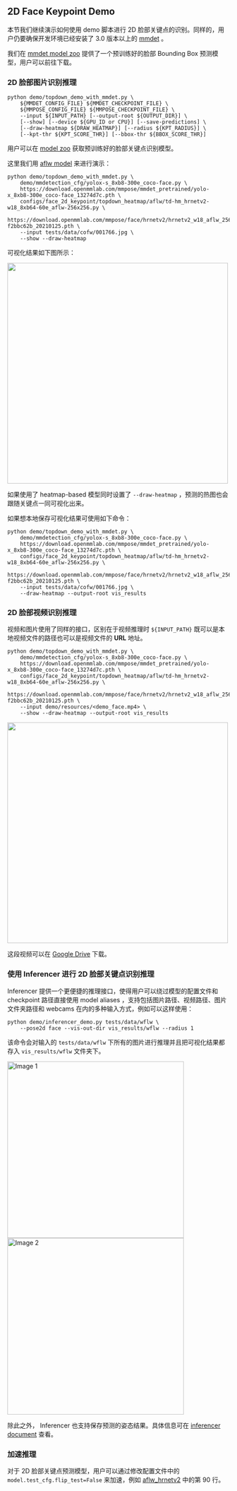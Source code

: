 ## 2D Face Keypoint Demo

本节我们继续演示如何使用 demo 脚本进行 2D 脸部关键点的识别。同样的，用户仍要确保开发环境已经安装了 3.0 版本以上的 [mmdet](https://github.com/open-mmlab/mmdetection) 。

我们在 [mmdet model zoo](/demo/docs/zh_cn/mmdet_modelzoo.md#脸部-bounding-box-识别模型) 提供了一个预训练好的脸部 Bounding Box 预测模型，用户可以前往下载。

### 2D 脸部图片识别推理

```shell
python demo/topdown_demo_with_mmdet.py \
    ${MMDET_CONFIG_FILE} ${MMDET_CHECKPOINT_FILE} \
    ${MMPOSE_CONFIG_FILE} ${MMPOSE_CHECKPOINT_FILE} \
    --input ${INPUT_PATH} [--output-root ${OUTPUT_DIR}] \
    [--show] [--device ${GPU_ID or CPU}] [--save-predictions] \
    [--draw-heatmap ${DRAW_HEATMAP}] [--radius ${KPT_RADIUS}] \
    [--kpt-thr ${KPT_SCORE_THR}] [--bbox-thr ${BBOX_SCORE_THR}]
```

用户可以在 [model zoo](https://mmpose.readthedocs.io/en/latest/model_zoo/face_2d_keypoint.html) 获取预训练好的脸部关键点识别模型。

这里我们用 [aflw model](https://download.openmmlab.com/mmpose/face/hrnetv2/hrnetv2_w18_aflw_256x256-f2bbc62b_20210125.pth) 来进行演示：

```shell
python demo/topdown_demo_with_mmdet.py \
    demo/mmdetection_cfg/yolox-s_8xb8-300e_coco-face.py \
    https://download.openmmlab.com/mmpose/mmdet_pretrained/yolo-x_8xb8-300e_coco-face_13274d7c.pth \
    configs/face_2d_keypoint/topdown_heatmap/aflw/td-hm_hrnetv2-w18_8xb64-60e_aflw-256x256.py \
    https://download.openmmlab.com/mmpose/face/hrnetv2/hrnetv2_w18_aflw_256x256-f2bbc62b_20210125.pth \
    --input tests/data/cofw/001766.jpg \
    --show --draw-heatmap
```

可视化结果如下图所示：

<img src="https://user-images.githubusercontent.com/26127467/220538388-582ce90d-751a-40dd-ac06-3bc078b773a0.jpg" height="500px" alt><br>

如果使用了 heatmap-based 模型同时设置了 `--draw-heatmap` ，预测的热图也会跟随关键点一同可视化出来。

如果想本地保存可视化结果可使用如下命令：

```shell
python demo/topdown_demo_with_mmdet.py \
    demo/mmdetection_cfg/yolox-s_8xb8-300e_coco-face.py \
    https://download.openmmlab.com/mmpose/mmdet_pretrained/yolo-x_8xb8-300e_coco-face_13274d7c.pth \
    configs/face_2d_keypoint/topdown_heatmap/aflw/td-hm_hrnetv2-w18_8xb64-60e_aflw-256x256.py \
    https://download.openmmlab.com/mmpose/face/hrnetv2/hrnetv2_w18_aflw_256x256-f2bbc62b_20210125.pth \
    --input tests/data/cofw/001766.jpg \
    --draw-heatmap --output-root vis_results
```

### 2D 脸部视频识别推理

视频和图片使用了同样的接口，区别在于视频推理时 `${INPUT_PATH}` 既可以是本地视频文件的路径也可以是视频文件的 **URL** 地址。

```shell
python demo/topdown_demo_with_mmdet.py \
    demo/mmdetection_cfg/yolox-s_8xb8-300e_coco-face.py \
    https://download.openmmlab.com/mmpose/mmdet_pretrained/yolo-x_8xb8-300e_coco-face_13274d7c.pth \
    configs/face_2d_keypoint/topdown_heatmap/aflw/td-hm_hrnetv2-w18_8xb64-60e_aflw-256x256.py \
    https://download.openmmlab.com/mmpose/face/hrnetv2/hrnetv2_w18_aflw_256x256-f2bbc62b_20210125.pth \
    --input demo/resources/<demo_face.mp4> \
    --show --draw-heatmap --output-root vis_results
```

<img src="https://user-images.githubusercontent.com/26127467/220541430-6ade5a59-3d06-466a-a94d-00c82ff96a00.gif" height="500px" alt><br>

这段视频可以在 [Google Drive](https://drive.google.com/file/d/1kQt80t6w802b_vgVcmiV_QfcSJ3RWzmb/view?usp=sharing) 下载。

### 使用 Inferencer 进行 2D 脸部关键点识别推理

Inferencer 提供一个更便捷的推理接口，使得用户可以绕过模型的配置文件和 checkpoint 路径直接使用 model aliases ，支持包括图片路径、视频路径、图片文件夹路径和 webcams 在内的多种输入方式，例如可以这样使用：

```shell
python demo/inferencer_demo.py tests/data/wflw \
    --pose2d face --vis-out-dir vis_results/wflw --radius 1
```

该命令会对输入的 `tests/data/wflw` 下所有的图片进行推理并且把可视化结果都存入 `vis_results/wflw` 文件夹下。

<img src="https://user-images.githubusercontent.com/26127467/229793095-702f9d3b-461f-45bd-8535-d628e33bc907.jpg" alt="Image 1" width="400"/>

<img src="https://user-images.githubusercontent.com/26127467/229793121-9969f014-70da-40b5-8561-e21c3edd1aeb.jpg" alt="Image 2" width="400"/>

除此之外， Inferencer 也支持保存预测的姿态结果。具体信息可在 [inferencer document](https://mmpose.readthedocs.io/en/dev-1.x/user_guides/inference.html#inferencer-a-unified-inference-interface) 查看。

### 加速推理

对于 2D 脸部关键点预测模型，用户可以通过修改配置文件中的 `model.test_cfg.flip_test=False` 来加速，例如 [aflw_hrnetv2](../../../configs/face_2d_keypoint/topdown_heatmap/aflw/td-hm_hrnetv2-w18_8xb64-60e_aflw-256x256.py) 中的第 90 行。
